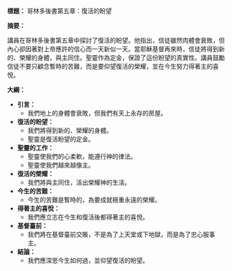 **標題：** 哥林多後書第五章：復活的盼望

**摘要：**

講員在哥林多後書第五章中探討了復活的盼望。他指出，信徒雖然肉體會衰敗，但內心卻因著對上帝應許的信心而一天新似一天。當耶穌基督再來時，信徒將得到新的、榮耀的身體，與主同住。聖靈作為定金，保證了這份盼望的真實性。講員鼓勵信徒不要只顧念暫時的苦難，而是要仰望復活的榮耀，並在今生努力得著主的喜悅。

**大綱：**

* **引言：**
    * 我們地上的身體會衰敗，但我們有天上永存的房屋。
* **復活的盼望：**
    * 我們將得到新的、榮耀的身體。
    * 聖靈是復活盼望的定金。
* **聖靈的工作：**
    * 聖靈使我們的心柔軟，能遵行神的律法。
    * 聖靈使我們越來越像主。
* **復活的榮耀：**
    * 我們將與主同住，活出榮耀神的生活。
* **今生的苦難：**
    * 今生的苦難是暫時的，為要成就極重永遠的榮耀。
* **得著主的喜悅：**
    * 我們應立志在今生和復活後都得著主的喜悅。
* **基督臺前：**
    * 我們將在基督臺前交賬，不是為了上天堂或下地獄，而是為了忠心服事主。
* **結論：**
    * 我們應深思今生如何過，並仰望復活的盼望。